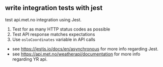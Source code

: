 ## write integration tests with jest

test api.met.no integration using Jest.

1. Test for as many HTTP status codes as possible
1. Test API response matches expectations
1. Use `osloCoordinates` variable in API calls

- see https://jestjs.io/docs/en/asynchronous for more info regarding Jest.
- see https://api.met.no/weatherapi/documentation for more info regarding YR api.
